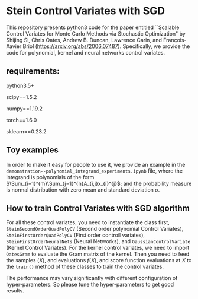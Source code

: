 # Stein Control Variates with SGD

This repository presents python3 code for the paper entitled ``Scalable Control Variates for Monte Carlo Methods via Stochastic Optimization" by Shijing Si, Chris Oates, Andrew B. Duncan, Lawrence Carin, and François-Xavier Briol (https://arxiv.org/abs/2006.07487). Specifically, we provide the code for polynomial, kernel and neural networks control variates.

## requirements:
python3.5+ 

scipy==1.5.2 

numpy==1.19.2

torch==1.6.0

sklearn==0.23.2


## Toy examples
In order to make it easy for people to use it, we provide an example in the `demonstration--polynomial_integrand_experiments.ipynb` file, where the integrand is polynomials of the form $\Sum_{i=1}^{m}\Sum_{j=1}^{n}A_{i,j}x_{i}^{j}$; and the probability measure is normal distribution with zero mean and standard deviation $\sigma$. 


## How to train Control Variates with SGD algorithm
For all these control variates, you need to instantiate the class first, `SteinSecondOrderQuadPolyCV` (Second order polynomial Control Variates), `SteinFirstOrderQuadPolyCV` (First order controil variates), `SteinFirstOrderNeuralNets` (Neural Networks), and `GaussianControlVariate` (Kernel Control Variates). For the kernel control variates, we need to import `OatesGram` to evaluate the Gram matrix of the kernel. Then you need to feed the samples ($X$), and evaluations $f(X)$, and score function evaluations at $X$ to the `train()` method of these classes to train the control variates.

The performance may vary significantly with different configuration of hyper-parameters. So please tune the hyper-parameters to get good results.
